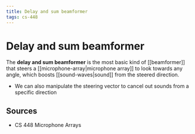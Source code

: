 ```yaml
---
title: Delay and sum beamformer
tags: cs-448
---
```


# Delay and sum beamformer

The **delay and sum beamformer** is the most basic kind of [[beamformer]] that steers a [[microphone-array|microphone array]] to look towards any angle, which boosts [[sound-waves|sound]] from the steered direction.

- We can also manipulate the steering vector to cancel out sounds from a specific direction

## Sources

- CS 448 Microphone Arrays
